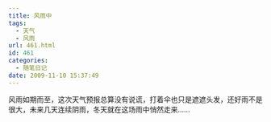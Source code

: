 ```yaml
---
title: 风雨中
tags:
  - 天气
  - 风雨
url: 461.html
id: 461
categories:
  - 随笔日记
date: 2009-11-10 15:37:49
---
```


风雨如期而至，这次天气预报总算没有说谎，打着伞也只是遮遮头发，还好雨不是很大，未来几天连续阴雨，冬天就在这场雨中悄然走来……